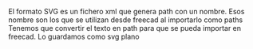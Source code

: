 
El formato SVG es un fichero xml que genera path con un nombre. Esos nombre son los que se utilizan desde freecad al importarlo como paths
Tenemos que convertir el texto en path para que se pueda importar en freecad. Lo guardamos como svg plano




